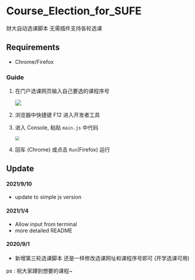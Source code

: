 # Course_Election_for_SUFE
财大自动选课脚本 无需插件支持各轮选课 

## Requirements

- Chrome/Firefox 

### Guide

1. 在门户选课网页输入自己要选的课程序号

   <img src="https://cdn.jsdelivr.net/gh/YerbaTry/images@master/img/20210910115005.png"  />

2. 浏览器中快捷键 F12 进入开发者工具

3. 进入 Console, 粘贴 `main.js` 中代码

   <img src="https://cdn.jsdelivr.net/gh/YerbaTry/images@master/img/20210910115043.png" style="zoom:67%;" />

4. 回车 (Chrome) 或点击 `Run`(Firefox) 运行


## Update

#### 2021/9/10

- update to simple js version

#### 2021/1/4

- Allow input from terminal 
- more detailed README 

#### 2020/9/1

- 新增第三轮选课脚本 还是一样修改选课网址和课程序号即可 (开学选课可用)

ps : 祝大家蹲到想要的课程~

